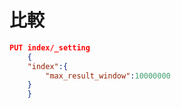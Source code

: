 # 比較

```JSON
PUT index/_setting
    {
    "index":{
        "max_result_window":10000000
    }
    }
```
